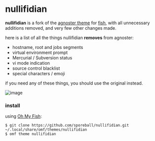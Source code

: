 # nullifidian
**nullifidian** is a fork of the [agnoster theme](https://github.com/oh-my-fish/theme-agnoster) for [fish](https://fishshell.com), with all unnecessary additions removed, and very few other changes made.

here is a list of all the things nullifidian **removes** from agnoster:
- hostname, root and jobs segments
- virtual environment prompt
- Mercurial / Subversion status
- vi mode indication
- source control blacklist
- special characters / emoji

if you need any of these things, you should use the original instead.

![image](https://user-images.githubusercontent.com/12767408/129276836-ba6f45b8-a8b8-4e8f-a950-cd7eb9468221.png)

### install
using [Oh My Fish](https://github.com/oh-my-fish/oh-my-fish):
```
$ git clone https://github.com/sporeball/nullifidian.git ~/.local/share/omf/themes/nullifidian
$ omf theme nullifidian
```
